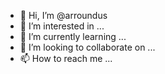 - 👋 Hi, I’m @arroundus
- 👀 I’m interested in ...
- 🌱 I’m currently learning ...
- 💞️ I’m looking to collaborate on ...
- 📫 How to reach me ...

<!---
arroundus/arroundus is a ✨ special ✨ repository because its `README.md` (this file) appears on your GitHub profile.
You can click the Preview link to take a look at your changes.
--->
